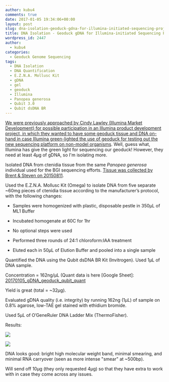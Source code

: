 ```yaml
---
author: kubu4
comments: true
date: 2017-01-05 19:34:06+00:00
layout: post
slug: dna-isolation-geoduck-gdna-for-illumina-initiated-sequencing-project
title: DNA Isolation - Geoduck gDNA for Illumina-initiated Sequencing Project
wordpress_id: 2447
author:
  - kubu4
categories:
  - Geoduck Genome Sequencing
tags:
  - DNA Isolation
  - DNA Quantification
  - E.Z.N.A. Mollusc Kit
  - gDNA
  - gel
  - geoduck
  - Illumina
  - Panopea generosa
  - Qubit 3.0
  - Qubit dsDNA BR
---
```


[We were previously approached by Cindy Lawley (Illumina Market Development) for possible participation in an Illumina product development project, in which they wanted to have some geoduck tissue and DNA on-hand in case Illumina green-lighted the use of geoduck for testing out the new sequencing platform on non-model organisms](2016/12/21/dna-isolation-geoduck-gdna-for-potential-illumina-initiated-sequencing-project.html). Well, guess what, Illumina has give the green light for sequencing our geoduck! However, they need at least 4μg of gDNA, so I'm isolating more.

Isolated DNA from ctenidia tissue from the same _Panopea generosa_ individual used for the BGI sequencing efforts. [Tissue was collected by Brent & Steven on 20150811](https://onsnetwork.org/halfshell/2015/08/11/big-day-big-clam/).

Used the E.Z.N.A. Mollusc Kit (Omega) to isolate DNA from five separate ~60mg pieces of ctenidia tissue according to the manufacturer’s protocol, with the following changes:




    
  * Samples were homogenized with plastic, disposable pestle in 350μL of ML1 Buffer

    
  * Incubated homogenate at 60C for 1hr

    
  * No optional steps were used

    
  * Performed three rounds of 24:1 chloroform:IAA treatment

    
  * Eluted each in 50μL of Elution Buffer and pooled into a single sample



Quantified the DNA using the Qubit dsDNA BR Kit (Invitrogen). Used 1μL of DNA sample.

Concentration = 162ng/μL (Quant data is here [Google Sheet]: [20170105_gDNA_geoduck_qubit_quant](httpss://docs.google.com/spreadsheets/d/1BlTd-weYoZCDyhR99OZRdtD5n8ySe2baKjeRepmhvNM/edit?usp=sharing)

Yield is great (total = ~32μg).

Evaluated gDNA quality (i.e. integrity) by running 162ng (1μL) of sample on 0.8% agarose, low-TAE gel stained with ethidium bromide.

Used 5μL of O’GeneRuler DNA Ladder Mix (ThermoFisher).



Results:



[![](httpss://github.com/sr320/LabDocs/blob/master/protocols/Commercial_Protocols/ThermoFisher_OgeneRuler_DNA_Ladder_Mix_F100439.jpg?raw=true)](https://github.com/sr320/LabDocs/blob/master/protocols/Commercial_Protocols/ThermoFisher_OgeneRuler_DNA_Ladder_Mix_F100439.jpg?raw=true)

[![](https://eagle.fish.washington.edu/Arabidopsis/20170105_gel_geoduck_gDNA.jpg)](http://eagle.fish.washington.edu/Arabidopsis/20170105_gel_geoduck_gDNA.jpg)



DNA looks good: bright high molecular weight band, minimal smearing, and minimal RNA carryover (seen as more intense "smear" at ~500bp).

Will send off 10μg (they only requested 4μg) so that they have extra to work with in case they come across any issues.
